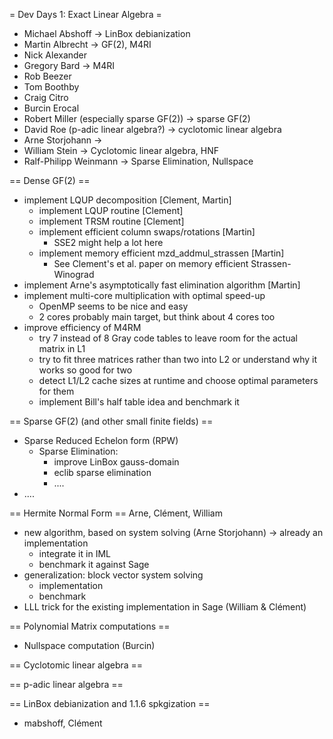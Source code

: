 = Dev Days 1: Exact Linear Algebra =

  * Michael Abshoff -> LinBox debianization
  * Martin Albrecht -> GF(2), M4RI
  * Nick Alexander
  * Gregory Bard -> M4RI
  * Rob Beezer
  * Tom Boothby
  * Craig Citro
  * Burcin Erocal
  * Robert Miller (especially sparse GF(2)) -> sparse GF(2)
  * David Roe (p-adic linear algebra?) -> cyclotomic linear algebra
  * Arne Storjohann ->
  * William Stein -> Cyclotomic linear algebra, HNF
  * Ralf-Philipp Weinmann -> Sparse Elimination, Nullspace

== Dense GF(2) ==
 * implement LQUP decomposition [Clement, Martin]
   * implement LQUP routine [Clement]
   * implement TRSM routine [Clement]
   * implement efficient column swaps/rotations [Martin]
     * SSE2 might help a lot here
   * implement memory efficient mzd_addmul_strassen [Martin]
     * See Clement's et al. paper on memory efficient Strassen-Winograd
 * implement Arne's asymptotically fast elimination algorithm [Martin]
 * implement multi-core multiplication with optimal speed-up
   * OpenMP seems to be nice and easy
   * 2 cores probably main target, but think about 4 cores too
 * improve efficiency of M4RM
   * try 7 instead of 8 Gray code tables to leave room for the actual matrix in L1
   * try to fit three matrices rather than two into L2 or understand why it works so good for two
   * detect L1/L2 cache sizes at runtime and choose optimal parameters for them
   * implement Bill's half table idea and benchmark it

== Sparse GF(2) (and other small finite fields) ==
 * Sparse Reduced Echelon form (RPW)
   * Sparse Elimination: 
     * improve LinBox gauss-domain
     * eclib sparse elimination
     * ....
 * ....


== Hermite Normal Form ==
 Arne, Clément, William
 * new algorithm, based on system solving (Arne Storjohann) -> already an implementation
   * integrate it in IML
   * benchmark it against Sage
 * generalization: block vector system solving
   * implementation
   * benchmark
 * LLL trick for the existing implementation in Sage (William & Clément)

== Polynomial Matrix computations ==
 * Nullspace computation (Burcin)

== Cyclotomic linear algebra ==

== p-adic linear algebra == 

== LinBox debianization and 1.1.6 spkgization ==
 * mabshoff, Clément
